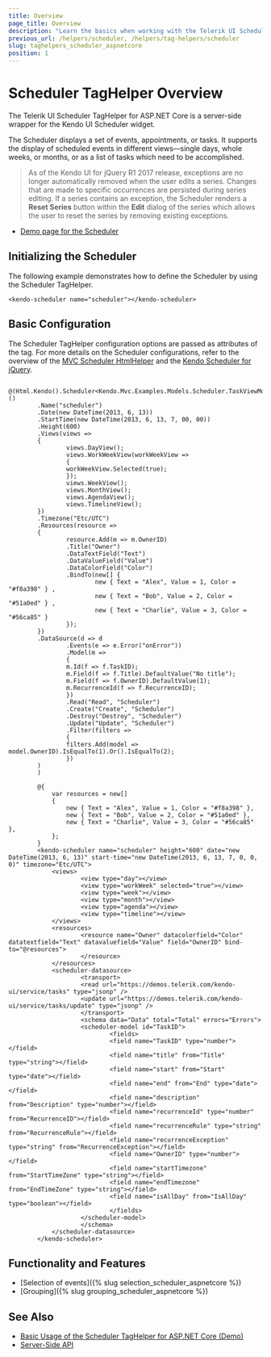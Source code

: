 ```yaml
---
title: Overview
page_title: Overview
description: "Learn the basics when working with the Telerik UI Scheduler TagHelper for ASP.NET Core (MVC 6 or ASP.NET Core MVC)."
previous_url: /helpers/scheduler, /helpers/tag-helpers/scheduler
slug: taghelpers_scheduler_aspnetcore
position: 1
---
```


# Scheduler TagHelper Overview

The Telerik UI Scheduler TagHelper for ASP.NET Core is a server-side wrapper for the Kendo UI Scheduler widget.

The Scheduler displays a set of events, appointments, or tasks. It supports the display of scheduled events in different views&mdash;single days, whole weeks, or months, or as a list of tasks which need to be accomplished.

> As of the Kendo UI for jQuery R1 2017 release, exceptions are no longer automatically removed when the user edits a series. Changes that are made to specific occurrences are persisted during series editing. If a series contains an exception, the Scheduler renders a **Reset Series** button within the **Edit** dialog of the series which allows the user to reset the series by removing existing exceptions.

* [Demo page for the Scheduler](https://demos.telerik.com/aspnet-core/scheduler/tag-helper)

## Initializing the Scheduler

The following example demonstrates how to define the Scheduler by using the Scheduler TagHelper.

    <kendo-scheduler name="scheduler"></kendo-scheduler>

## Basic Configuration

The Scheduler TagHelper configuration options are passed as attributes of the tag. For more details on the Scheduler configurations, refer to the overview of the [MVC Scheduler HtmlHelper](https://docs.telerik.com/aspnet-mvc/helpers/scheduler) and the [Kendo Scheduler for jQuery](https://docs.telerik.com/kendo-ui/api/javascript/ui/scheduler).

```cshtml
        @(Html.Kendo().Scheduler<Kendo.Mvc.Examples.Models.Scheduler.TaskViewModel>()
        .Name("scheduler")
        .Date(new DateTime(2013, 6, 13))
        .StartTime(new DateTime(2013, 6, 13, 7, 00, 00))
        .Height(600)
        .Views(views =>
        {
                views.DayView();
                views.WorkWeekView(workWeekView =>
                {
                workWeekView.Selected(true);
                });
                views.WeekView();
                views.MonthView();
                views.AgendaView();
                views.TimelineView();
        })
        .Timezone("Etc/UTC")
        .Resources(resource =>
        {
                resource.Add(m => m.OwnerID)
                .Title("Owner")
                .DataTextField("Text")
                .DataValueField("Value")
                .DataColorField("Color")
                .BindTo(new[] {
                        new { Text = "Alex", Value = 1, Color = "#f8a398" } ,
                        new { Text = "Bob", Value = 2, Color = "#51a0ed" } ,
                        new { Text = "Charlie", Value = 3, Color = "#56ca85" }
                });
        })
        .DataSource(d => d
                .Events(e => e.Error("onError"))
                .Model(m =>
                {
                m.Id(f => f.TaskID);
                m.Field(f => f.Title).DefaultValue("No title");
                m.Field(f => f.OwnerID).DefaultValue(1);
                m.RecurrenceId(f => f.RecurrenceID);
                })
                .Read("Read", "Scheduler")
                .Create("Create", "Scheduler")
                .Destroy("Destroy", "Scheduler")
                .Update("Update", "Scheduler")
                .Filter(filters =>
                {
                filters.Add(model => model.OwnerID).IsEqualTo(1).Or().IsEqualTo(2);
                })
        )
        )
```
```tagHelper
        @{
            var resources = new[]
            {
                new { Text = "Alex", Value = 1, Color = "#f8a398" },
                new { Text = "Bob", Value = 2, Color = "#51a0ed" },
                new { Text = "Charlie", Value = 3, Color = "#56ca85" },
            };
        }
        <kendo-scheduler name="scheduler" height="600" date="new DateTime(2013, 6, 13)" start-time="new DateTime(2013, 6, 13, 7, 0, 0, 0)" timezone="Etc/UTC">
            <views>
                    <view type="day"></view>
                    <view type="workWeek" selected="true"></view>
                    <view type="week"></view>
                    <view type="month"></view>
                    <view type="agenda"></view>
                    <view type="timeline"></view>
            </views>
            <resources>
                    <resource name="Owner" datacolorfield="Color" datatextfield="Text" datavaluefield="Value" field="OwnerID" bind-to="@resources">
                    </resource>
            </resources>
            <scheduler-datasource>
                    <transport>
                    <read url="https://demos.telerik.com/kendo-ui/service/tasks" type="jsonp" />
                    <update url="https://demos.telerik.com/kendo-ui/service/tasks/update" type="jsonp" />
                    </transport>
                    <schema data="Data" total="Total" errors="Errors">
                    <scheduler-model id="TaskID">
                            <fields>
                            <field name="TaskID" type="number"></field>
                            <field name="title" from="Title" type="string"></field>
                            <field name="start" from="Start" type="date"></field>
                            <field name="end" from="End" type="date"></field>
                            <field name="description" from="Description" type="number"></field>
                            <field name="recurrenceId" type="number" from="RecurrenceID"></field>
                            <field name="recurrenceRule" type="string" from="RecurrenceRule"></field>
                            <field name="recurrenceException" type="string" from="RecurrenceException"></field>
                            <field name="OwnerID" type="number"></field>
                            <field name="startTimezone" from="StartTimeZone" type="string"></field>
                            <field name="endTimezone" from="EndTimeZone" type="string"></field>
                            <field name="isAllDay" from="IsAllDay" type="boolean"></field>
                            </fields>
                    </scheduler-model>
                    </schema>
            </scheduler-datasource>
        </kendo-scheduler>
```

## Functionality and Features

* [Selection of events]({% slug selection_scheduler_aspnetcore %})
* [Grouping]({% slug grouping_scheduler_aspnetcore %})

## See Also

* [Basic Usage of the Scheduler TagHelper for ASP.NET Core (Demo)](https://demos.telerik.com/aspnet-core/scheduler/tag-helper)
* [Server-Side API](/api/scheduler)
